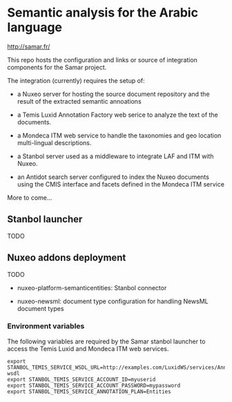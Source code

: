 # Semantic analysis for the Arabic language

http://samar.fr/

This repo hosts the configuration and links or source of integration
components for the Samar project.

The integration (currently) requires the setup of:

* a Nuxeo server for hosting the source document repository and the result of
  the extracted semantic annoations

* a Temis Luxid Annotation Factory web serice to analyze the text of the
  documents.

* a Mondeca ITM web service to handle the taxonomies and geo location
  multi-lingual descriptions.

* a Stanbol server used as a middleware to integrate LAF and ITM with Nuxeo.

* an Antidot search server configured to index the Nuxeo documents using the
  CMIS interface and facets defined in the Mondeca ITM service

More to come...


## Stanbol launcher

TODO

## Nuxeo addons deployment

TODO

* nuxeo-platform-semanticentities: Stanbol connector

* nuxeo-newsml: document type configuration for handling NewsML document types


### Environment variables

The following variables are required by the Samar stanbol launcher to access
the Temis Luxid and Mondeca ITM web services.

    export STANBOL_TEMIS_SERVICE_WSDL_URL=http://examples.com/LuxidWS/services/Annotation?wsdl
    export STANBOL_TEMIS_SERVICE_ACCOUNT_ID=myuserid
    export STANBOL_TEMIS_SERVICE_ACCOUNT_PASSWORD=mypassword
    export STANBOL_TEMIS_SERVICE_ANNOTATION_PLAN=Entities
